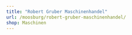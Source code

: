 ```yaml
---
title: "Robert Gruber Maschinenhandel"
url: /moosburg/robert-gruber-maschinenhandel/
shop: Maschinen
---
```

